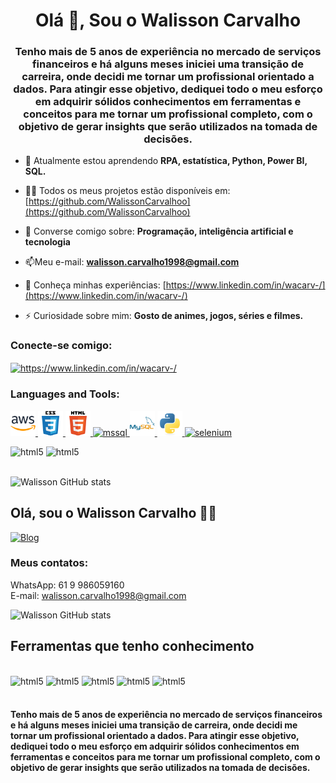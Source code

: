 <h1 align="center">Olá 👋, Sou o Walisson Carvalho</h1>
<h3 align="center">Tenho mais de 5 anos de experiência no mercado de serviços financeiros e há alguns meses iniciei uma transição de carreira, onde decidi me tornar um profissional orientado a dados. Para atingir esse objetivo, dediquei todo o meu esforço em adquirir sólidos conhecimentos em ferramentas e conceitos para me tornar um profissional completo, com o objetivo de gerar insights que serão utilizados na tomada de decisões.</h3>

- 🌱 Atualmente estou aprendendo **RPA, estatística, Python, Power BI, SQL.**

- 👨‍💻 Todos os meus projetos estão disponíveis em: [https://github.com/WalissonCarvalhoo](https://github.com/WalissonCarvalhoo)

- 💬 Converse comigo sobre: **Programação, inteligência artificial e tecnologia**

- 📫Meu e-mail: **walisson.carvalho1998@gmail.com**

- 📄 Conheça minhas experiências: [https://www.linkedin.com/in/wacarv-/](https://www.linkedin.com/in/wacarv-/)

- ⚡ Curiosidade sobre mim: **Gosto de animes, jogos, séries e filmes.**

<h3 align="left">Conecte-se comigo:</h3>
<p align="left">
<a href="https://linkedin.com/in/https://www.linkedin.com/in/wacarv-/" target="blank"><img align="center" src="https://raw.githubusercontent.com/rahuldkjain/github-profile-readme-generator/master/src/images/icons/Social/linked-in-alt.svg" alt="https://www.linkedin.com/in/wacarv-/" height="30" width="40" /></a>
</p>

<h3 align="left">Languages and Tools:</h3>
<p align="left"> <a href="https://aws.amazon.com" target="_blank" rel="noreferrer"> <img src="https://raw.githubusercontent.com/devicons/devicon/master/icons/amazonwebservices/amazonwebservices-original-wordmark.svg" alt="aws" width="40" height="40"/> </a> <a href="https://www.w3schools.com/css/" target="_blank" rel="noreferrer"> <img src="https://raw.githubusercontent.com/devicons/devicon/master/icons/css3/css3-original-wordmark.svg" alt="css3" width="40" height="40"/> </a> <a href="https://www.w3.org/html/" target="_blank" rel="noreferrer"> <img src="https://raw.githubusercontent.com/devicons/devicon/master/icons/html5/html5-original-wordmark.svg" alt="html5" width="40" height="40"/> </a> <a href="https://www.microsoft.com/en-us/sql-server" target="_blank" rel="noreferrer"> <img src="https://www.svgrepo.com/show/303229/microsoft-sql-server-logo.svg" alt="mssql" width="40" height="40"/> </a> <a href="https://www.mysql.com/" target="_blank" rel="noreferrer"> <img src="https://raw.githubusercontent.com/devicons/devicon/master/icons/mysql/mysql-original-wordmark.svg" alt="mysql" width="40" height="40"/> </a> <a href="https://www.python.org" target="_blank" rel="noreferrer"> <img src="https://raw.githubusercontent.com/devicons/devicon/master/icons/python/python-original.svg" alt="python" width="40" height="40"/> </a> <a href="https://www.selenium.dev" target="_blank" rel="noreferrer"> <img src="https://raw.githubusercontent.com/detain/svg-logos/780f25886640cef088af994181646db2f6b1a3f8/svg/selenium-logo.svg" alt="selenium" width="40" height="40"/> </a> </p>
<div style="display: inline_block">
    <img algn="center" alt=html5 src="https://img.shields.io/badge/Microsoft_Office-D83B01?style=for-the-badge&logo=microsoft-office&logoColor=white"/>
    <img algn="center" alt=html5 src="https://img.shields.io/badge/SQLite-07405E?style=for-the-badge&logo=sqlite&logoColor=white"/>
</div><br/>


![Walisson GitHub stats](https://github-readme-stats.vercel.app/api?username=WalissonCarvalhoo&show_icons=true&theme=onedark)
















## Olá, sou o Walisson Carvalho 👋👋


[![Blog](https://img.shields.io/badge/LinkedIn-0077B5?style=for-the-badge&logo=linkedin&logoColor=white)](https://www.linkedin.com/in/wacarv-/) 

### Meus contatos: 
WhatsApp: 61 9 986059160 <br/>
E-mail: walisson.carvalho1998@gmail.com

![Walisson GitHub stats](https://github-readme-stats.vercel.app/api?username=WalissonCarvalhoo&show_icons=true&theme=onedark)

## Ferramentas que tenho conhecimento

<div style="display: inline_block"><br/>
    <img algn="center" alt=html5 src="https://img.shields.io/badge/Microsoft_Office-D83B01?style=for-the-badge&logo=microsoft-office&logoColor=white"/>
    <img algn="center" alt=html5 src="https://img.shields.io/badge/HTML5-E34F26?style=for-the-badge&logo=html5&logoColor=white"/>
    <img algn="center" alt=html5 src="https://img.shields.io/badge/SQLite-07405E?style=for-the-badge&logo=sqlite&logoColor=white"/>
    <img algn="center" alt=html5 src="https://img.shields.io/badge/MySQL-00000F?style=for-the-badge&logo=mysql&logoColor=white"/>
    <img algn="center" alt=html5 src="https://img.shields.io/badge/Python-3776AB?style=for-the-badge&logo=python&logoColor=white"/>
</div><br/>

#### Tenho mais de 5 anos de experiência no mercado de serviços financeiros e há alguns meses iniciei uma transição de carreira, onde decidi me tornar um profissional orientado a dados. Para atingir esse objetivo, dediquei todo o meu esforço em adquirir sólidos conhecimentos em ferramentas e conceitos para me tornar um profissional completo, com o objetivo de gerar insights que serão utilizados na tomada de decisões.
